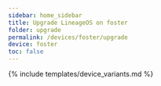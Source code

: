 ```yaml
---
sidebar: home_sidebar
title: Upgrade LineageOS on foster
folder: upgrade
permalink: /devices/foster/upgrade
device: foster
toc: false
---
```

{% include templates/device_variants.md %}

